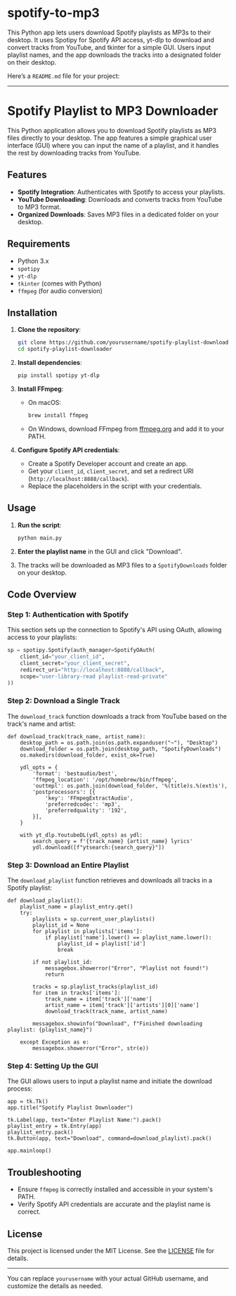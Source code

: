 # spotify-to-mp3
This Python app lets users download Spotify playlists as MP3s to their desktop. It uses Spotipy for Spotify API access, yt-dlp to download and convert tracks from YouTube, and tkinter for a simple GUI. Users input playlist names, and the app downloads the tracks into a designated folder on their desktop.


Here’s a `README.md` file for your project:

---

# Spotify Playlist to MP3 Downloader

This Python application allows you to download Spotify playlists as MP3 files directly to your desktop. The app features a simple graphical user interface (GUI) where you can input the name of a playlist, and it handles the rest by downloading tracks from YouTube.

## Features

- **Spotify Integration**: Authenticates with Spotify to access your playlists.
- **YouTube Downloading**: Downloads and converts tracks from YouTube to MP3 format.
- **Organized Downloads**: Saves MP3 files in a dedicated folder on your desktop.

## Requirements

- Python 3.x
- `spotipy`
- `yt-dlp`
- `tkinter` (comes with Python)
- `ffmpeg` (for audio conversion)

## Installation

1. **Clone the repository**:
   ```bash
   git clone https://github.com/yourusername/spotify-playlist-downloader.git
   cd spotify-playlist-downloader
   ```

2. **Install dependencies**:
   ```bash
   pip install spotipy yt-dlp
   ```

3. **Install FFmpeg**:
   - On macOS:
     ```bash
     brew install ffmpeg
     ```
   - On Windows, download FFmpeg from [ffmpeg.org](https://ffmpeg.org/download.html) and add it to your PATH.

4. **Configure Spotify API credentials**:
   - Create a Spotify Developer account and create an app.
   - Get your `client_id`, `client_secret`, and set a redirect URI (`http://localhost:8888/callback`).
   - Replace the placeholders in the script with your credentials.

## Usage

1. **Run the script**:
   ```bash
   python main.py
   ```

2. **Enter the playlist name** in the GUI and click "Download".

3. The tracks will be downloaded as MP3 files to a `SpotifyDownloads` folder on your desktop.

## Code Overview

### Step 1: Authentication with Spotify

This section sets up the connection to Spotify's API using OAuth, allowing access to your playlists:

```python
sp = spotipy.Spotify(auth_manager=SpotifyOAuth(
    client_id="your_client_id",
    client_secret="your_client_secret",
    redirect_uri="http://localhost:8888/callback",
    scope="user-library-read playlist-read-private"
))
```

### Step 2: Download a Single Track

The `download_track` function downloads a track from YouTube based on the track's name and artist:

```
def download_track(track_name, artist_name):
    desktop_path = os.path.join(os.path.expanduser("~"), "Desktop")
    download_folder = os.path.join(desktop_path, "SpotifyDownloads")
    os.makedirs(download_folder, exist_ok=True)
    
    ydl_opts = {
        'format': 'bestaudio/best',
        'ffmpeg_location': '/opt/homebrew/bin/ffmpeg',
        'outtmpl': os.path.join(download_folder, '%(title)s.%(ext)s'),
        'postprocessors': [{
            'key': 'FFmpegExtractAudio',
            'preferredcodec': 'mp3',
            'preferredquality': '192',
        }],
    }
    
    with yt_dlp.YoutubeDL(ydl_opts) as ydl:
        search_query = f'{track_name} {artist_name} lyrics'
        ydl.download([f"ytsearch:{search_query}"])
```

### Step 3: Download an Entire Playlist

The `download_playlist` function retrieves and downloads all tracks in a Spotify playlist:

```
def download_playlist():
    playlist_name = playlist_entry.get()
    try:
        playlists = sp.current_user_playlists()
        playlist_id = None
        for playlist in playlists['items']:
            if playlist['name'].lower() == playlist_name.lower():
                playlist_id = playlist['id']
                break

        if not playlist_id:
            messagebox.showerror("Error", "Playlist not found!")
            return

        tracks = sp.playlist_tracks(playlist_id)
        for item in tracks['items']:
            track_name = item['track']['name']
            artist_name = item['track']['artists'][0]['name']
            download_track(track_name, artist_name)

        messagebox.showinfo("Download", f"Finished downloading playlist: {playlist_name}")

    except Exception as e:
        messagebox.showerror("Error", str(e))
```

### Step 4: Setting Up the GUI

The GUI allows users to input a playlist name and initiate the download process:

```
app = tk.Tk()
app.title("Spotify Playlist Downloader")

tk.Label(app, text="Enter Playlist Name:").pack()
playlist_entry = tk.Entry(app)
playlist_entry.pack()
tk.Button(app, text="Download", command=download_playlist).pack()

app.mainloop()
```

## Troubleshooting

  - Ensure `ffmpeg` is correctly installed and accessible in your system's PATH.
  - Verify Spotify API credentials are accurate and the playlist name is correct.

## License

  This project is licensed under the MIT License. See the [LICENSE](LICENSE) file for details.

---

You can replace `yourusername` with your actual GitHub username, and customize the details as needed.
